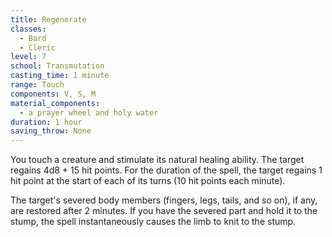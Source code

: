 ```yaml
---
title: Regenerate
classes:
  - Bard
  - Cleric
level: 7
school: Transmutation
casting_time: 1 minute
range: Touch
components: V, S, M
material_components:
  - a prayer wheel and holy water
duration: 1 hour
saving_throw: None
---
```


You touch a creature and stimulate its natural healing ability. The target regains 4d8 + 15 hit points. For the duration of the spell, the target regains 1 hit point at the start of each of its turns (10 hit points each minute).

The target's severed body members (fingers, legs, tails, and so on), if any, are restored after 2 minutes. If you have the severed part and hold it to the stump, the spell instantaneously causes the limb to knit to the stump.
